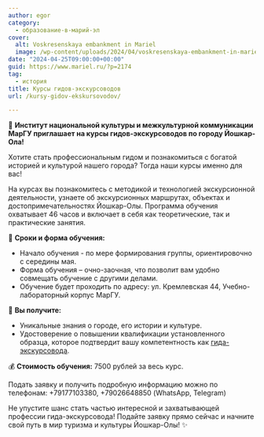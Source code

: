 ```yaml
---
author: egor
category:
  - образование-в-марий-эл
cover:
  alt: Voskresenskaya embankment in Mariel
  image: /wp-content/uploads/2024/04/voskresenskaya-embankment-in-mariel-jpg.webp
date: "2024-04-25T09:00:00+00:00"
guid: https://www.mariel.ru/?p=2174
tag:
  - история
title: Курсы гидов-экскурсоводов
url: /kursy-gidov-ekskursovodov/

---
```

📣 **Институт национальной культуры и межкультурной коммуникации МарГУ приглашает на курсы гидов-экскурсоводов по городу Йошкар-Ола!**

Хотите стать профессиональным гидом и познакомиться с богатой историей и культурой нашего города? Тогда наши курсы именно для вас!

На курсах вы познакомитесь с методикой и технологией экскурсионной деятельности, узнаете об экскурсионных маршрутах, объектах и достопримечательностях Йошкар-Олы. Программа обучения охватывает 46 часов и включает в себя как теоретические, так и практические занятия.

📅 **Сроки и форма обучения:**

- Начало обучения \- по мере формирования группы, ориентировочно с середины мая.
- Форма обучения – очно-заочная, что позволит вам удобно совмещать обучение с другими делами.
- Обучение будет проходить по адресу: ул. Кремлевская 44, Учебно-лабораторный корпус МарГУ.

📜 **Вы получите:**

- Уникальные знания о городе, его истории и культуре.
- Удостоверение о повышении квалификации установленного образца, которое подтвердит вашу компетентность как [гида-экскурсовода](/gidom_budu/).

💰 **Стоимость обучения:** 7500 рублей за весь курс.

Подать заявку и получить подробную информацию можно по телефонам: +79177103380, +79026648850 (WhatsApp, Telegram)

Не упустите шанс стать частью интересной и захватывающей профессии гида-экскурсовода! Подайте заявку прямо сейчас и начните свой путь в мир туризма и культуры Йошкар-Олы! ✨
